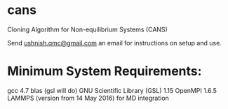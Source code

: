 # cans
Cloning Algorithm for Non-equilibrium Systems (CANS)

Send ushnish.qmc@gmail.com an email for instructions on setup and use. 

Minimum System Requirements:
===============================
gcc 4.7
blas (gsl will do)
GNU Scientific Library (GSL) 1.15
OpenMPI 1.6.5
LAMMPS (version from 14 May 2016) for MD integration
